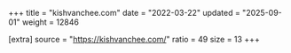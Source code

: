 +++
title = "kishvanchee.com"
date = "2022-03-22"
updated = "2025-09-01"
weight = 12846

[extra]
source = "https://kishvanchee.com/"
ratio = 49
size = 13
+++
